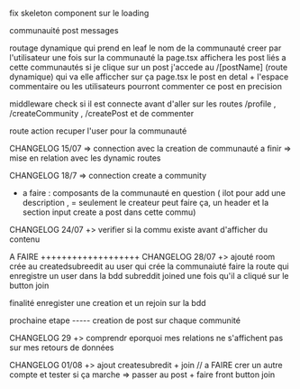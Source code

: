 fix skeleton component sur le loading

communauité
    post 
        messages



routage dynamique qui prend en leaf le nom de la communauté creer par l'utilisateur 
    une fois sur la communauté la page.tsx affichera les post liés a cette communautés
        si je clique sur un post j'accede au /[postName] (route dynamique) qui va elle afficcher sur ça page.tsx le post en detal + l'espace commentaire ou les utilisateurs pourront commenter ce post en precision  


middleware check si il est connecte avant d'aller sur les routes /profile , /createCommunity , /createPost et de commenter

route action recuper l'user pour la communauté

CHANGELOG 15/07 => connection avec la creation de communauté
a finir => mise en relation avec les dynamic routes

CHANGELOG 18/7 => connection create a community
- a faire  : composants de la communauté en question ( ilot pour add une description , = seulement le createur peut faire ça, un header et la section input create a post dans cette commu)

CHANGELOG 24/07 +> verifier si la commu existe avant d'afficher du contenu

A FAIRE +++++++++++++++++++
CHANGELOG 28/07 +> ajouté room crée au createdsubreedit au user qui crée la communaiuté
faire la route qui enregistre un user dans la bdd subreddit joined une fois qu'il a cliqué sur le button join 

finalité enregister une creation et un rejoin sur la bdd

prochaine etape -----
creation de post sur chaque communité

CHANGELOG 29 +> comprendr eporquoi mes relations ne s'affichent pas sur mes retours de données

CHANGELOG 01/08 +> ajout createsubredit + join // a FAIRE crer un autre compte et tester si ça marche 
=> passer au post + faire front button join 